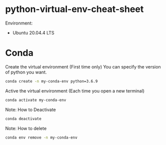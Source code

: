 # python-virtual-env-cheat-sheet

Environment:

* Ubuntu 20.04.4 LTS


# Conda

Create the virtual environment (First time only)
You can specify the version of python you want.

```bash
conda create -n my-conda-env python=3.6.9
```

Active the virtual environment (Each time you open a new terminal)
```bash
conda activate my-conda-env
```

Note: How to Deactivate
```bash
conda deactivate
```

Note: How to delete
```bash
conda env remove -n my-conda-env
```


